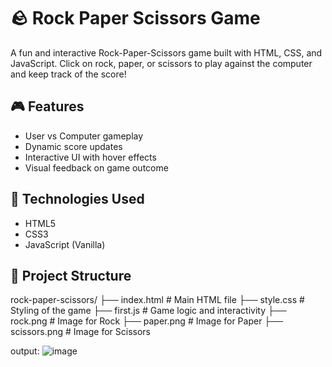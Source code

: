 
# 🪨 Rock Paper Scissors Game

A fun and interactive Rock-Paper-Scissors game built with HTML, CSS, and JavaScript. Click on rock, paper, or scissors to play against the computer and keep track of the score!

## 🎮 Features

- User vs Computer gameplay
- Dynamic score updates
- Interactive UI with hover effects
- Visual feedback on game outcome

## 🧠 Technologies Used

- HTML5
- CSS3
- JavaScript (Vanilla)

## 📁 Project Structure
rock-paper-scissors/
├── index.html # Main HTML file
├── style.css # Styling of the game
├── first.js # Game logic and interactivity
├── rock.png # Image for Rock
├── paper.png # Image for Paper
├── scissors.png # Image for Scissors

output:
![image](https://github.com/user-attachments/assets/2d3ef068-1e22-4839-8958-f4ccb9e65f14)
